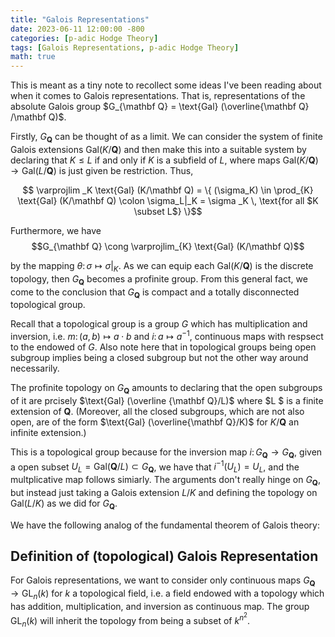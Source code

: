 ```yaml
---
title: "Galois Representations"
date: 2023-06-11 12:00:00 -800
categories: [p-adic Hodge Theory]
tags: [Galois Representations, p-adic Hodge Theory]
math: true
---
```

This is meant as a tiny note to recollect some ideas I've been reading about when it comes to Galois representations. That is, representations of the absolute Galois group $G_{\mathbf Q} = \text{Gal} (\overline{\mathbf Q} /\mathbf Q)$. 

Firstly, $G_{\mathbf Q}$ can be thought of as a limit. We can consider the system of finite Galois extensions $\text{Gal} (K/\mathbf Q)$ and then make this into a suitable system by declaring that $K \leq L$ if and only if $K$ is a subfield of $L$, where maps $\text{Gal} (K/\mathbf Q) \to \text{Gal} (L/\mathbf Q)$ is just given be restriction. Thus, 


$$ \varprojlim _K \text{Gal} (K/\mathbf Q) = \{  (\sigma_K) \in \prod_{K}  \text{Gal} (K/\mathbf Q) \colon \sigma_L|_K = \sigma _K \, \text{for all $K \subset L$} \}$$ 


Furthermore, we have 
$$G_{\mathbf Q} \cong \varprojlim_{K} \text{Gal} (K/\mathbf Q)$$


 by the mapping $\theta \colon \sigma \mapsto \sigma|_K$. As we can equip each $\text{Gal}(K/\mathbf Q)$ is the discrete topology, then $G_{\mathbf Q}$ becomes a profinite group. From this general fact, we come to the conclusion that $G_{\mathbf Q}$ is compact and a totally disconnected topological group.

Recall that a topological group is a group $G$ which has multiplication and inversion, i.e. $m \colon (a,b) \mapsto a\cdot b$ and $i \colon a \mapsto a^{-1}$,  continuous maps with respsect to the endowed of $G$. Also note here that in topological groups being open subgroup implies being a closed subgroup but not the other way around necessarily. 

The profinite topology on $G_{\mathbf Q}$ amounts to declaring that the open subgroups of it are prcisely $\text{Gal} (\overline {\mathbf Q}/L)$ where $L $ is a finite extension of $\mathbf Q$. (Moreover, all the closed subgroups, which are not also open, are of the form $\text{Gal} (\overline{\mathbf Q}/K)$ for $K/\mathbf Q$ an infinite extension.)


This is a topological group because for the inversion map $i \colon G_{\mathbf Q} \to G_{\mathbf Q}$, given a open subset $U_L = \text{Gal}(\mathbf Q/L) \subset  G_{\mathbf Q}$, we have that $i^{-1} (U_L) = U_L$, and the multplicative map follows simiarly. The arguments don't really hinge on $G_{\mathbf Q}$, but instead just taking a Galois extension $L /K$ and defining the topology on $\text{Gal} (L/K)$ as we did for $G_{\mathbf Q}$.

We have the following analog of the fundamental theorem of Galois theory:



## Definition of (topological) Galois Representation 
For Galois representations, we want to consider only continuous maps $G_{\mathbf Q} \to \text{GL}_n (k)$ for $k$ a topological field, i.e. a field endowed with a topology which has addition, multiplication, and inversion as continuous map. The group $\text{GL}_n (k)$ will inherit the topology from being a subset of $k^{n^2}$. 